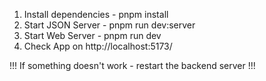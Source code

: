 1. Install dependencies - pnpm install
2. Start JSON Server - pnpm run dev:server
3. Start Web Server - pnpm run dev
4. Check App on http://localhost:5173/

!!! If something doesn't work - restart the backend server !!!
